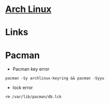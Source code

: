 # [Arch Linux](https://www.archlinux.org/)

# Links

# Pacman

* Pacman key error

`pacman -Sy archlinux-keyring && pacman -Syyu`

* lock error

`rm /var/lib/pacman/db.lck`




